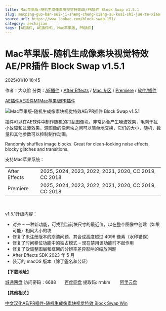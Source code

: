```yaml
---
title: Mac苹果版-随机生成像素块视觉特效AE/PR插件 Block Swap v1.5.1
slug: macping-guo-ban-sui-ji-sheng-cheng-xiang-su-kuai-shi-jue-te-xiao-ae-prcha-jian-block-swap-v1-5-1
source_url: https://www.lookae.com/block-swap-151/
category: aechajian
tags: [AE插件, AE插件M1, Mac苹果版, PR插件]
---
```

# Mac苹果版-随机生成像素块视觉特效AE/PR插件 Block Swap v1.5.1

2025/01/10 10:45

作者：大众脸
分类：[AE插件](https://www.lookae.com/after-effects/aechajian/) / [After Effects](https://www.lookae.com/after-effects/) / [Mac 专区](https://www.lookae.com/mac-osx/) / [Premiere](https://www.lookae.com/qitarjcj/premierezy/) / [软件/插件](https://www.lookae.com/qitarjcj/)

[AE插件](https://www.lookae.com/tag/ae%e6%8f%92%e4%bb%b6/)[AE插件M1](https://www.lookae.com/tag/aem1/)[Mac苹果版](https://www.lookae.com/tag/mac%e8%8b%b9%e6%9e%9c%e7%89%88/)[PR插件](https://www.lookae.com/tag/pr%e6%8f%92%e4%bb%b6/)

![Mac苹果版-随机生成像素块视觉特效AE/PR插件 Block Swap v1.5.1](https://www.lookae.com/wp-content/uploads/2020/06/Block-Swap.jpg "Mac苹果版-随机生成像素块视觉特效AE/PR插件 Block Swap v1.5.1-LookAE.com")

插件可以在AE软件中制作随机的打乱图像块。非常适合产生噪波效果，毛刺干扰小故障和过渡效果。源图像的像素块之间可以简单地交换，它们的大小，随机，数量和其他参数可以控制制作动画。

Randomly shuffles image blocks. Great for clean-looking noise effects, blocky glitches and transitions.

支持Mac苹果系统：

|  |  |
| --- | --- |
| After Effects | 2025, 2024, 2023, 2022, 2021, 2020, CC 2019, CC 2018 |
| Premiere | 2025, 2024, 2023, 2022, 2021, 2020, CC 2019, CC 2018 |

[﻿﻿﻿](http://cloud.video.taobao.com/play/u/null/p/1/e/6/t/1/503293656262.mp4)

v1.5.1升级内容：

* 对齐 – 一种新功能，可找到当前块尺寸的最近值，以在整个图像中创建（如果可能）相同大小的块
* 修复了未注册版本的崩溃问题，其合成高度超过 4096 像素（水印错误）
* 修复了时间移位功能中的独占模式 – 现在禁用该功能时不起作用
* 修复了受调整图层和框架的分辨率差异影响的缩放问题
* After Effects SDK 2023 年 5 月
* 装订的 macOS 版本（除了签名和公证）

**【下载地址】**

[城通网盘](https://url70.ctfile.com/f/2827370-1445428259-90dc5b?p=4431) 访问密码：6688       [百度网盘](https://pan.baidu.com/s/10cBeOMswmzLy4Wqp4uO5sg?pwd=rmkm) 提取码: rmkm        [阿里云盘](https://www.alipan.com/s/d8MDjAftamc)

**【其他相关】**

[中文汉化AE/PR插件-随机生成像素块视觉特效 Block Swap Win](https://www.lookae.com/block-swap-15/)

